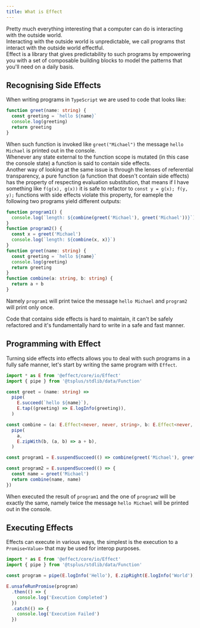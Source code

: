 ```yaml
---
title: What is Effect
---
```


Pretty much everything interesting that a computer can do is interacting with the outside world.
<br />
Interacting with the outside world is unpredictable, we call programs thst interact with the outside world effectful.
<br />
Effect is a library that gives predictability to such programs by empowering you with a set of composable building blocks to model the patterns that you'll need on a daily basis.
<br />

## Recognising Side Effects

When writing programs in `TypeScript` we are used to code that looks like:

```ts twoslash
function greet(name: string) {
  const greeting = `hello ${name}`
  console.log(greeting)
  return greeting
}
```

When such function is invoked like `greet("Michael")` the message `hello Michael` is printed out in the console.
<br />
Whenever any state external to the function scope is mutated (in this case the console state) a function is said to contain side effects.
<br />
Another way of looking at the same issue is through the lenses of referential transparency, a pure function (a function that doesn't contain side effects) has the property of respecting evaluation substitution, that means if I have something like `f(g(x), g(x))` it is safe to refactor to `const y = g(x); f(y, y);` functions with side effects violate this property, for eameple the following two programs yield different outputs:

```ts twoslash
function program1() {
  console.log(`length: ${combine(greet('Michael'), greet('Michael'))}`)
}
function program2() {
  const x = greet('Michael')
  console.log(`length: ${combine(x, x)}`)
}
function greet(name: string) {
  const greeting = `hello ${name}`
  console.log(greeting)
  return greeting
}
function combine(a: string, b: string) {
  return a + b
}
```

Namely `program1` will print twice the message `hello Michael` and `program2` will print only once.
<br />

Code that contains side effects is hard to maintain, it can't be safely refactored and it's fundamentally hard to write in a safe and fast manner.
<br />

## Programming with Effect

Turning side effects into effects allows you to deal with such programs in a fully safe manner, let's start by writing the same program with `Effect`.

```ts twoslash
import * as E from '@effect/core/io/Effect'
import { pipe } from '@tsplus/stdlib/data/Function'

const greet = (name: string) =>
  pipe(
    E.succeed(`hello ${name}`),
    E.tap((greeting) => E.logInfo(greeting)),
  )

const combine = (a: E.Effect<never, never, string>, b: E.Effect<never, never, string>) =>
  pipe(
    a,
    E.zipWith(b, (a, b) => a + b),
  )

const program1 = E.suspendSucceed(() => combine(greet('Michael'), greet('Michael')))

const program2 = E.suspendSucceed(() => {
  const name = greet('Michael')
  return combine(name, name)
})
```

When executed the result of `program1` and the one of `program2` will be exactly the same, namely twice the message `hello Michael` will be printed out in the console.
<br />

## Executing Effects

Effects can execute in various ways, the simplest is the execution to a `Promise<Value>` that may be used for interop purposes.

```ts twoslash
import * as E from '@effect/core/io/Effect'
import { pipe } from '@tsplus/stdlib/data/Function'

const program = pipe(E.logInfo('Hello'), E.zipRight(E.logInfo('World')))

E.unsafeRunPromise(program)
  .then(() => {
    console.log('Execution Completed')
  })
  .catch(() => {
    console.log('Execution Failed')
  })
```

